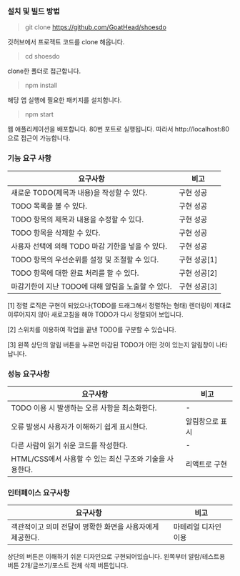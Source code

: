 ### 설치 및 빌드 방법

>git clone https://github.com/GoatHead/shoesdo

깃허브에서 프로젝트 코드를 clone 해옵니다.

>cd shoesdo

clone한 폴더로 접근합니다.

>npm install

해당 앱 실행에 필요한 패키지를 설치합니다.

>npm start

웹 애플리케이션을 배포합니다. 80번 포트로 실행됩니다. 따라서 http://localhost:80으로 접근이 가능합니다.

### 기능 요구 사항

| 요구사항                                           | 비고         |
| -------------------------------------------------- | ------------ |
| 새로운 TODO(제목과 내용)을 작성할 수 있다.         | 구현 성공    |
| TODO 목록을 볼 수 있다.                            | 구현 성공    |
| TODO 항목의 제목과 내용을 수정할 수 있다.          | 구현 성공    |
| TODO 항목을 삭제할 수 있다.                        | 구현 성공    |
| 사용자 선택에 의해 TODO 마감 기한을 넣을 수 있다.  | 구현 성공    |
| TODO 항목의 우선순위를 설정 및 조절할 수 있다.     | 구현 성공[1] |
| TODO 항목에 대한 완료 처리를 할 수 있다.           | 구현 성공[2] |
| 마감기한이 지난 TODO에 대해 알림을 노출할 수 있다. | 구현 성공[3] |

[1] 정렬 로직은 구현이 되었으나(TODO를 드래그해서 정렬하는 형태) 렌더링이 제대로 이루어지지 않아 새로고침을 해야 TODO가 다시 정렬되어 보입니다.

[2] 스위치를 이용하여 작업을 끝낸 TODO를 구분할 수 있습니다.

[3] 왼쪽 상단의 알림 버튼을 누르면 마감된 TODO가 어떤 것이 있는지 알림창이 나타납니다.

### 성능 요구사항

| 요구사항                                                 | 비고            |
| -------------------------------------------------------- | --------------- |
| TODO 이용 시 발생하는 오류 사항을 최소화한다.            | -               |
| 오류 발생시 사용자가 이해하기 쉽게 표시한다.             | 알림창으로 표시 |
| 다른 사람이 읽기 쉬운 코드를 작성한다.                   | -               |
| HTML/CSS에서 사용할 수 있는 최신 구조와 기술을 사용한다. | 리액트로 구현   |



### 인터페이스 요구사항
| 요구사항                                                  | 비고                 |
| --------------------------------------------------------- | -------------------- |
| 객관적이고 의미 전달이 명확한 화면을 사용자에게 제공한다. | 마테리얼 디자인 이용 |

상단의 버튼은 이해하기 쉬운 디자인으로 구현되어있습니다.
왼쪽부터 알람/테스트용 버튼 2개/글쓰기/포스트 전체 삭제 버튼입니다.
